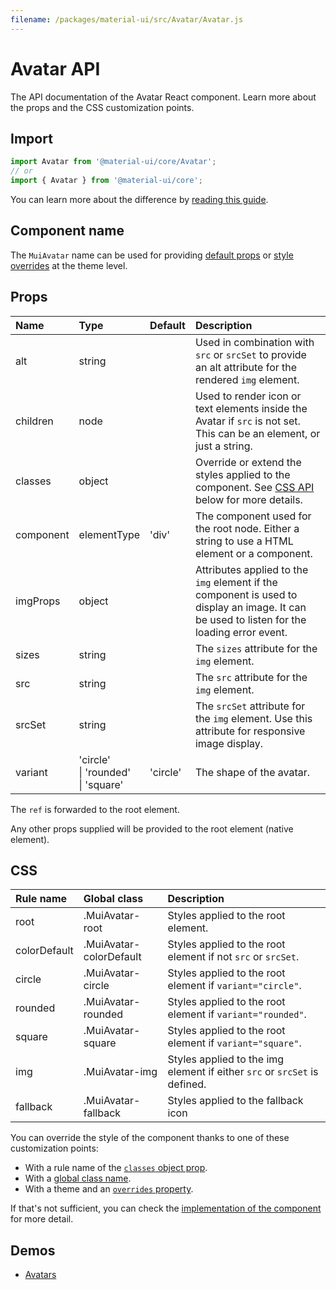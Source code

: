```yaml
---
filename: /packages/material-ui/src/Avatar/Avatar.js
---
```


<!--- This documentation is automatically generated, do not try to edit it. -->

# Avatar API

<p class="description">The API documentation of the Avatar React component. Learn more about the props and the CSS customization points.</p>

## Import

```js
import Avatar from '@material-ui/core/Avatar';
// or
import { Avatar } from '@material-ui/core';
```

You can learn more about the difference by [reading this guide](/guides/minimizing-bundle-size/).



## Component name

The `MuiAvatar` name can be used for providing [default props](/customization/globals/#default-props) or [style overrides](/customization/globals/#css) at the theme level.

## Props

| Name | Type | Default | Description |
|:-----|:-----|:--------|:------------|
| <span class="prop-name">alt</span> | <span class="prop-type">string</span> |  | Used in combination with `src` or `srcSet` to provide an alt attribute for the rendered `img` element. |
| <span class="prop-name">children</span> | <span class="prop-type">node</span> |  | Used to render icon or text elements inside the Avatar if `src` is not set. This can be an element, or just a string. |
| <span class="prop-name">classes</span> | <span class="prop-type">object</span> |  | Override or extend the styles applied to the component. See [CSS API](#css) below for more details. |
| <span class="prop-name">component</span> | <span class="prop-type">elementType</span> | <span class="prop-default">'div'</span> | The component used for the root node. Either a string to use a HTML element or a component. |
| <span class="prop-name">imgProps</span> | <span class="prop-type">object</span> |  | Attributes applied to the `img` element if the component is used to display an image. It can be used to listen for the loading error event. |
| <span class="prop-name">sizes</span> | <span class="prop-type">string</span> |  | The `sizes` attribute for the `img` element. |
| <span class="prop-name">src</span> | <span class="prop-type">string</span> |  | The `src` attribute for the `img` element. |
| <span class="prop-name">srcSet</span> | <span class="prop-type">string</span> |  | The `srcSet` attribute for the `img` element. Use this attribute for responsive image display. |
| <span class="prop-name">variant</span> | <span class="prop-type">'circle'<br>&#124;&nbsp;'rounded'<br>&#124;&nbsp;'square'</span> | <span class="prop-default">'circle'</span> | The shape of the avatar. |

The `ref` is forwarded to the root element.

Any other props supplied will be provided to the root element (native element).

## CSS

| Rule name | Global class | Description |
|:-----|:-------------|:------------|
| <span class="prop-name">root</span> | <span class="prop-name">.MuiAvatar-root</span> | Styles applied to the root element.
| <span class="prop-name">colorDefault</span> | <span class="prop-name">.MuiAvatar-colorDefault</span> | Styles applied to the root element if not `src` or `srcSet`.
| <span class="prop-name">circle</span> | <span class="prop-name">.MuiAvatar-circle</span> | Styles applied to the root element if `variant="circle"`.
| <span class="prop-name">rounded</span> | <span class="prop-name">.MuiAvatar-rounded</span> | Styles applied to the root element if `variant="rounded"`.
| <span class="prop-name">square</span> | <span class="prop-name">.MuiAvatar-square</span> | Styles applied to the root element if `variant="square"`.
| <span class="prop-name">img</span> | <span class="prop-name">.MuiAvatar-img</span> | Styles applied to the img element if either `src` or `srcSet` is defined.
| <span class="prop-name">fallback</span> | <span class="prop-name">.MuiAvatar-fallback</span> | Styles applied to the fallback icon

You can override the style of the component thanks to one of these customization points:

- With a rule name of the [`classes` object prop](/customization/components/#overriding-styles-with-classes).
- With a [global class name](/customization/components/#overriding-styles-with-global-class-names).
- With a theme and an [`overrides` property](/customization/globals/#css).

If that's not sufficient, you can check the [implementation of the component](https://github.com/mui-org/material-ui/blob/next/packages/material-ui/src/Avatar/Avatar.js) for more detail.

## Demos

- [Avatars](/components/avatars/)

